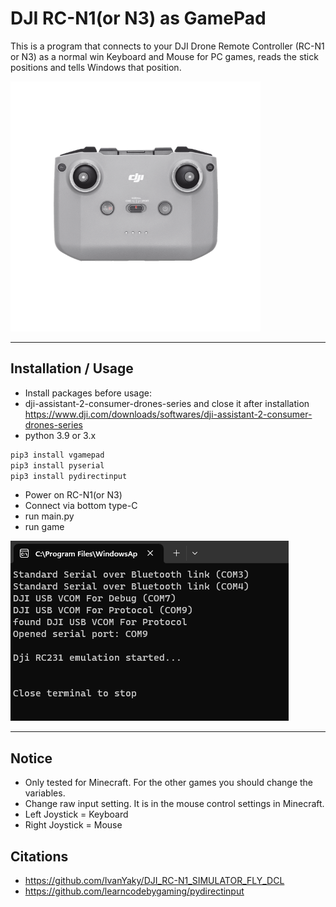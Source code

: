 DJI RC-N1(or N3) as GamePad
===============

This is a program that connects to your DJI Drone Remote Controller (RC-N1 or N3) as a normal win Keyboard and Mouse for PC games,
reads the stick positions and tells Windows that position.

<img height="400" src="DJI-RC-N1-Remote-Controller.png" width="400"/>

-----------------------------------------------------------------------------
## Installation / Usage
- Install packages before usage:
- dji-assistant-2-consumer-drones-series and close it after installation https://www.dji.com/downloads/softwares/dji-assistant-2-consumer-drones-series
- python 3.9 or 3.x

``` bash
pip3 install vgamepad
pip3 install pyserial
pip3 install pydirectinput
```

- Power on RC-N1(or N3)
- Connect via bottom type-C
- run main.py
- run game

![](connect_ok.png)

-----------------------------------------------------------------------------
## Notice
- Only tested for Minecraft. For the other games you should change the variables.
- Change raw input setting. It is in the mouse control settings in Minecraft.
- Left Joystick = Keyboard
- Right Joystick =  Mouse

## Citations
- https://github.com/IvanYaky/DJI_RC-N1_SIMULATOR_FLY_DCL
-  https://github.com/learncodebygaming/pydirectinput
